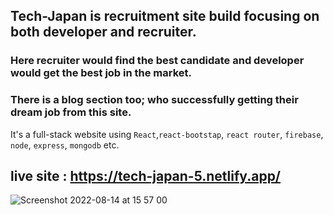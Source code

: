 
## Tech-Japan is recruitment site build focusing on both developer and recruiter.
### Here recruiter would find the best candidate and developer would get the best job in the market.
### There is a blog section too; who successfully getting their dream job from this site.
It's a  full-stack website using `React`,`react-bootstap`, `react router`, `firebase`, `node`, `express`, `mongodb` etc. 

## live site : https://tech-japan-5.netlify.app/


![Screenshot 2022-08-14 at 15 57 00](https://user-images.githubusercontent.com/43867380/184526157-9ba597b8-c762-4dcb-b5f4-656197f340c2.png)


